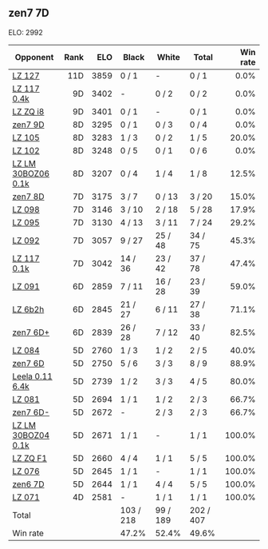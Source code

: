 ## zen7 7D ##

ELO: 2992

Opponent | Rank | ELO | Black | White | Total | Win rate
---------|-----:|----:|-------|-------|-------|-------:
[LZ 127](LZ%20127.md) | 11D | 3859 | 0 / 1 | - | 0 / 1 | 0.0%
[LZ 117 0.4k](LZ%20117%200.4k.md) | 9D | 3402 | - | 0 / 2 | 0 / 2 | 0.0%
[LZ ZQ i8](LZ%20ZQ%20i8.md) | 9D | 3401 | 0 / 1 | - | 0 / 1 | 0.0%
[zen7 9D](zen7%209D.md) | 8D | 3295 | 0 / 1 | 0 / 3 | 0 / 4 | 0.0%
[LZ 105](LZ%20105.md) | 8D | 3283 | 1 / 3 | 0 / 2 | 1 / 5 | 20.0%
[LZ 102](LZ%20102.md) | 8D | 3248 | 0 / 5 | 0 / 1 | 0 / 6 | 0.0%
[LZ LM 30BOZ06 0.1k](LZ%20LM%2030BOZ06%200.1k.md) | 8D | 3207 | 0 / 4 | 1 / 4 | 1 / 8 | 12.5%
[zen7 8D](zen7%208D.md) | 7D | 3175 | 3 / 7 | 0 / 13 | 3 / 20 | 15.0%
[LZ 098](LZ%20098.md) | 7D | 3146 | 3 / 10 | 2 / 18 | 5 / 28 | 17.9%
[LZ 095](LZ%20095.md) | 7D | 3130 | 4 / 13 | 3 / 11 | 7 / 24 | 29.2%
[LZ 092](LZ%20092.md) | 7D | 3057 | 9 / 27 | 25 / 48 | 34 / 75 | 45.3%
[LZ 117 0.1k](LZ%20117%200.1k.md) | 7D | 3042 | 14 / 36 | 23 / 42 | 37 / 78 | 47.4%
[LZ 091](LZ%20091.md) | 6D | 2859 | 7 / 11 | 16 / 28 | 23 / 39 | 59.0%
[LZ 6b2h](LZ%206b2h.md) | 6D | 2845 | 21 / 27 | 6 / 11 | 27 / 38 | 71.1%
[zen7 6D+](zen7%206D+.md) | 6D | 2839 | 26 / 28 | 7 / 12 | 33 / 40 | 82.5%
[LZ 084](LZ%20084.md) | 5D | 2760 | 1 / 3 | 1 / 2 | 2 / 5 | 40.0%
[zen7 6D](zen7%206D.md) | 5D | 2750 | 5 / 6 | 3 / 3 | 8 / 9 | 88.9%
[Leela 0.11 6.4k](Leela%200.11%206.4k.md) | 5D | 2739 | 1 / 2 | 3 / 3 | 4 / 5 | 80.0%
[LZ 081](LZ%20081.md) | 5D | 2694 | 1 / 1 | 1 / 2 | 2 / 3 | 66.7%
[zen7 6D-](zen7%206D-.md) | 5D | 2672 | - | 2 / 3 | 2 / 3 | 66.7%
[LZ LM 30BOZ04 0.1k](LZ%20LM%2030BOZ04%200.1k.md) | 5D | 2671 | 1 / 1 | - | 1 / 1 | 100.0%
[LZ ZQ F1](LZ%20ZQ%20F1.md) | 5D | 2660 | 4 / 4 | 1 / 1 | 5 / 5 | 100.0%
[LZ 076](LZ%20076.md) | 5D | 2645 | 1 / 1 | - | 1 / 1 | 100.0%
[zen6 7D](zen6%207D.md) | 5D | 2644 | 1 / 1 | 4 / 4 | 5 / 5 | 100.0%
[LZ 071](LZ%20071.md) | 4D | 2581 | - | 1 / 1 | 1 / 1 | 100.0%
Total | | | 103 / 218 | 99 / 189 | 202 / 407 | 
Win rate| | | 47.2% | 52.4% | 49.6% | 

